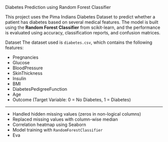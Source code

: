  Diabetes Prediction using Random Forest Classifier

This project uses the Pima Indians Diabetes Dataset to predict whether a patient has diabetes based on several medical features. The model is built using the **Random Forest Classifier** from scikit-learn, and the performance is evaluated using accuracy, classification reports, and confusion matrices.


 Dataset
The dataset used is `diabetes.csv`, which contains the following features:

- Pregnancies
- Glucose
- BloodPressure
- SkinThickness
- Insulin
- BMI
- DiabetesPedigreeFunction
- Age
- Outcome (Target Variable: 0 = No Diabetes, 1 = Diabetes)

---
- Handled hidden missing values (zeros in non-logical columns)
- Replaced missing values with column-wise median
- Correlation heatmap using Seaborn
- Model training with `RandomForestClassifier`
- Eva
